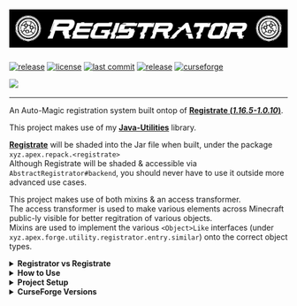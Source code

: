 # ![Registrator](./src/main/resources/banner.png)
[![release](https://github.com/ApexModder/Registrator/actions/workflows/release.yml/badge.svg)](https://github.com/ApexModder/Registrator/actions/workflows/release.yml)
[![license](https://img.shields.io/github/license/ApexModder/Registrator)](https://github.com/ApexModder/Registrator/blob/master/LICENSE)
[![last commit](https://img.shields.io/github/last-commit/ApexModder/Registrator)](https://github.com/ApexModder/Registrator/)
[![release](https://img.shields.io/github/v/release/ApexModder/Registrator)](https://github.com/ApexModder/Registrator/releases)
[![curseforge](https://cf.way2muchnoise.eu/versions/550146.svg)](https://www.curseforge.com/minecraft/mc-mods/registrator)

[<img src="https://i.imgur.com/qUJzbM4.png" width=33%></img>](http://discord.apexmods.xyz/)

---

An Auto-Magic registration system built ontop of [**Registrate (_1.16.5-1.0.10_)**](https://github.com/tterrag1098/Registrate/tree/1.16).

This project makes use of my [**Java-Utilities**](https://github.com/ApexModder/JavaUtilities) library.

[**Registrate**](https://github.com/tterrag1098/Registrate/tree/1.16) will be shaded into the Jar file when built, under the package `xyz.apex.repack.<registrate>`<br>
Although Registrate will be shaded & accessible via `AbstractRegistrator#backend`, you should never have to use it outside more advanced use cases.

This project makes use of both mixins & an access transformer.<br>
The access transformer is used to make various elements across Minecraft public-ly visible for better regitration of various objects.<br>
Mixins are used to implement the various `<Object>Like` interfaces (under `xyz.apex.forge.utility.registrator.entry.similar`) onto the correct object types.

<details>
<summary><b>Registrator vs Registrate</b></summary>

- Adds support for various new Registration types
  - `PaintingType`
  - `PointOfInterestType`
  - `IRecipeSerializer`
  - `SoundEvent`
  - `VillagerProfession`
  - `Structure`

- Custom `RegistryEntry` types & builders
  - Custom builders not only gives access to using custom `RegistryEntry` types, but also more freedom in what can be registered during the building process.
  - Custom `RegistryEntry` types allows for things like `ItemProviderEntry` to implement `IItemProvider` and be considered an `Item` object by the game. This allows for passing in your custom item entries right into places that would usually expect an `Item`.
  - Sub registration type helpers.
    - This is mainly helpful for easier sub `Item` registrations.
    - Things like `ToolItem`, `ArmorItem` use different constructor parameters, many helper methods have been implemented into `AbstractRegistor` to make registering these kinds of items easier.
- Custom DataProviders
  - An extended LanguageProvider (`RegistrateLangExtProvider`) has been implemented and many similar `lang()` methods exist, to allow registering translation for various languages. Whereas vanilla Registrate only supports `en_us` (& auto `en_ud`) by default.
    - To use this provider, look for any `lang` method whose first parameter is `languageKey` this is the 'language code' you wish to add a translation for, constants for all vanilla Minecraft supported language codes can be found in `RegistrateLangExtProvider`.
    - **Note**: `RegistrateLangExtProvider` **DOES NOT** support registering for the `en_us` language code, use the vanilla `RegistrateLangProvider` provider type & methods for this.
  - Various new tags providers for the missing tag types (`Potion`, `Enchantment` & `BlockEntity` / `TileEntity`).
  - A new Sound provider is implemented, although it is not recommended being used. Use the `SoundBuiler` (`AbstractRegistrator#sound(<soundName>, [parentObj])`) methods to build a SoundEvent (RegistryEntry `SoundEntry`).
    - This builder has many useful methods to make building your custom sounds easier, and also automatically generates & appends to your mods `sounds.json` file.
  - TemplatePoolProvider
    - This provider type has not been thoroughly tested but should allow you to generate template pools used during world generation.
    - Use at your own risk.
</details>

<details>
<summary><b>How to Use</b></summary>

For an example mod on how to use Registrator, see the [TestMod here](https://github.com/ApexModder/Registrator/blob/master/src/testmod/java/xyz/apex/forge/testmod/init/TRegistry.java).

This system is used in a very similar way to how vanilla Registrate is used. So their _How to Use_ guide should also be applicable here.
Just substitute any Registrate references for Registrator versions.

Firstly you will need to create a lazily loaded `AbstractRegistrator` object, which will be used & referenced across your entire project.<br>
The easiest method to do this is via the `Registrator#create(<mod_id>)` method.

```java
public static final Lazy<Registrator> REGISTRY = Registrator.create("<YOUR_MOD_ID_HERE>")
```

Once you have a Registrator instance you can then begin building & registering your various objects.

The following will build & register a generic block with US & British translations, require a pickaxe to be broken as well as a generic BlockItem.
```java
public static final BlockEntry<Block> YOUR_BLOCK = REGISTRY.get()
        .block("<your_block_name_here>")
            .lang("Some US Name Here")
            .lang(RegistrateLangExtProvider.EN_GB, "Some British Name Here")
            .harvestTool(ToolType.PICKAXE)
            .requireCorrectToolForDrops()
            .strength(3F, 3F)
        
            .simpleItem()
        .register();
```

To register more advanced object types, a factory method can be appended to the end of any object method.
`block("<your_block_name_here>", [parentObj], <some_block_factory>)`
These factory types take the default constructor parameters of what ever type you are trying to build.
For example, a `BlockFactory` takes in the finalized `AbstractBlock.Properties` object (Similar to how the `Block` constructor takes in a `AbstractBlock.Properties` object).
</details>

<details>
<summary><b>Project Setup</b></summary>

Due to Registrator including a `mods.toml` file, it has to be added as a dependency to your mod.
Unlike how vanilla Registrate includes no mod data and can be shaded right into your mod jar.

To do this, add the following snippet of code to your `mods.toml` file.
```toml
[[dependencies.<YOUR_MOD_ID_HERE>]]
    modId="registrator"
    mandatory=true
    versionRange="[<REGISTRATOR_VERSION>,)"
    ordering="NONE"
    side="BOTH"
```

To include Registrator in your mods `build.gradle` file, We make use of the [CurseMaven Gradle plugin](https://www.cursemaven.com/). <br>
Add the following snippet of code to your `repositories { }` section

```groovy
maven { // CurseForge
    url 'https://cursemaven.com'
    content { includeGroup 'curse.maven' }
}
```

Add the following snippet of code to your `dependencies { }` section<br>
See below for table of CurseForge version IDs

```groovy
compileOnly fg.deobf('curse.maven:registrator-550146:<REGISTRATOR_CURSE_ID>')
runtimeOnly fg.deobf('curse.maven:registrator-550146:<REGISTRATOR_CURSE_ID>')
```

<details>
<summary><b>The following is only required when shipping your mod via CurseForge.</b></summary>

While uploading / editing uploaded releases, find the `Releated Projects` section.<br>
![Releated-Projects](https://i.imgur.com/Lj5jXZj.png)

Search for `Registrator` and click `Add Project` on the right.<br>
This will add Registrator as a dependency on CurseForge. When users download your mod via the CurseForge launcher (or any launchers using CurseForges API), Registrator will automatically be downloaded alongside it.

</details>
</details>

<details>
<summary><b>CurseForge Versions</b></summary>

| Registrator Version  | CurseForge File ID |
|:--------------------:|:---:|
| <b><i>1.0.24</i></b> | [3649353](https://www.curseforge.com/minecraft/mc-mods/registrator/files/3649353) |
| <b><i>1.0.23</i></b> | [3632643](https://www.curseforge.com/minecraft/mc-mods/registrator/files/3632643) |
| <b><i>1.0.22</i></b> | [3629740](https://www.curseforge.com/minecraft/mc-mods/registrator/files/3629740) |
| <b><i>1.0.21</i></b> | [3624977](https://www.curseforge.com/minecraft/mc-mods/registrator/files/3624977) |
| <b><i>1.0.20</i></b> | [3624959](https://www.curseforge.com/minecraft/mc-mods/registrator/files/3624959) |
| <b><i>1.0.19</i></b> | [3547961](https://www.curseforge.com/minecraft/mc-mods/registrator/files/3547961) |
| <b><i>1.0.18</i></b> | [3543275](https://www.curseforge.com/minecraft/mc-mods/registrator/files/3543275) |
| <b><i>1.0.17</i></b> | [3543253](https://www.curseforge.com/minecraft/mc-mods/registrator/files/3543253) |
| <b><i>1.0.16</i></b> | [3543232](https://www.curseforge.com/minecraft/mc-mods/registrator/files/3543232) |
| <b><i>1.0.15</i></b> | [3543223](https://www.curseforge.com/minecraft/mc-mods/registrator/files/3543223) |
| <b><i>1.0.14</i></b> | [3543214](https://www.curseforge.com/minecraft/mc-mods/registrator/files/3543214) |
| <b><i>1.0.13</i></b> | [3541415](https://www.curseforge.com/minecraft/mc-mods/registrator/files/3541415) |
| <b><i>1.0.12</i></b> | [3541261](https://www.curseforge.com/minecraft/mc-mods/registrator/files/3541261) |
| <b><i>1.0.11</i></b> | [3541252](https://www.curseforge.com/minecraft/mc-mods/registrator/files/3541252) |
| <b><i>1.0.10</i></b> | [3541180](https://www.curseforge.com/minecraft/mc-mods/registrator/files/3541180) |
| <b><i>1.0.9</i></b>  | [3541175](https://www.curseforge.com/minecraft/mc-mods/registrator/files/3541175) |
| <b><i>1.0.8</i></b>  | [3541170](https://www.curseforge.com/minecraft/mc-mods/registrator/files/3541170) |
| <b><i>1.0.7</i></b>  | [3539396](https://www.curseforge.com/minecraft/mc-mods/registrator/files/3539396) |
| <b><i>1.0.6</i></b>  | [3539331](https://www.curseforge.com/minecraft/mc-mods/registrator/files/3539331) |
| <b><i>1.0.5</i></b>  | [3538337](https://www.curseforge.com/minecraft/mc-mods/registrator/files/3538337) |
| <b><i>1.0.4</i></b>  | [3537821](https://www.curseforge.com/minecraft/mc-mods/registrator/files/3537821) |
| <b><i>1.0.3</i></b>  | [3537477](https://www.curseforge.com/minecraft/mc-mods/registrator/files/3537477) |
| <b><i>1.0.2</i></b>  | [3537398](https://www.curseforge.com/minecraft/mc-mods/registrator/files/3537398) |
| <b><i>1.0.1</i></b>  | [3537338](https://www.curseforge.com/minecraft/mc-mods/registrator/files/3537338) |

</details>